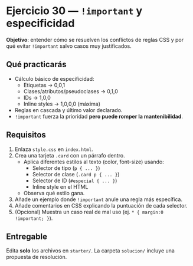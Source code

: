 # Ejercicio 30 — `!important` y especificidad

**Objetivo**: entender cómo se resuelven los conflictos de reglas CSS y por qué evitar `!important` salvo casos muy justificados.

## Qué practicarás

- Cálculo básico de especificidad:
  - Etiquetas → 0,0,1
  - Clases/atributos/pseudoclases → 0,1,0
  - IDs → 1,0,0
  - Inline styles → 1,0,0,0 (máxima)
- Reglas en cascada y último valor declarado.
- `!important` fuerza la prioridad **pero puede romper la mantenibilidad**.

## Requisitos

1. Enlaza `style.css` en `index.html`.
2. Crea una tarjeta `.card` con un párrafo dentro.
   - Aplica diferentes estilos al texto (color, font-size) usando:
     - Selector de tipo (`p { ... }`)
     - Selector de clase (`.card p { ... }`)
     - Selector de ID (`#especial { ... }`)
     - Inline style en el HTML
   - Observa qué estilo gana.
3. Añade un ejemplo donde `!important` anule una regla más específica.
4. Añade comentarios en CSS explicando la puntuación de cada selector.
5. (Opcional) Muestra un caso real de mal uso (ej. `* { margin:0 !important; }`).

## Entregable

Edita **solo** los archivos en `starter/`. La carpeta `solucion/` incluye una propuesta de resolución.
